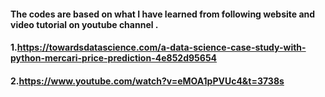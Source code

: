 #### The  codes are based on what I have  learned from following website and video tutorial on youtube channel . 
####  1.https://towardsdatascience.com/a-data-science-case-study-with-python-mercari-price-prediction-4e852d95654
####  2.https://www.youtube.com/watch?v=eMOA1pPVUc4&t=3738s
